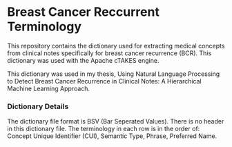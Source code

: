 # Breast Cancer Reccurrent Terminology

This repository contains the dictionary used for extracting medical concepts from clinical notes specifically for breast cancer recurrence (BCR). This dictionary was used with the Apache cTAKES engine.

This dictionary was used in my thesis, Using Natural Language Processing to Detect Breast Cancer Recurrence in Clinical Notes: A Hierarchical Machine Learning Approach.

### Dictionary Details

The dictionary file format is BSV (Bar Seperated Values). There is no header in this dictionary file. The terminology in each row is in the order of: Concept Unique Identifier (CUI), Semantic Type, Phrase, Preferred Name.
